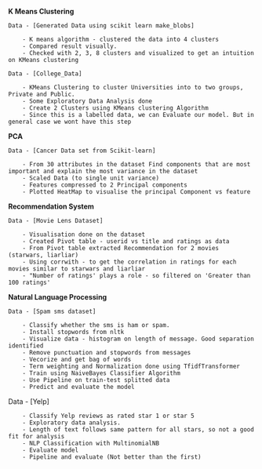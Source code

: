 **K Means Clustering**

    Data - [Generated Data using scikit learn make_blobs]

        - K means algorithm - clustered the data into 4 clusters
        - Compared result visually.
        - Checked with 2, 3, 8 clusters and visualized to get an intuition on KMeans clustering
        
    Data - [College_Data]

        - KMeans Clustering to cluster Universities into to two groups, Private and Public.
        - Some Exploratory Data Analysis done
        - Create 2 Clusters using KMeans clustering Algorithm
        - Since this is a labelled data, we can Evaluate our model. But in general case we wont have this step
        
**PCA**

    Data - [Cancer Data set from Scikit-learn]

        - From 30 attributes in the dataset Find components that are most important and explain the most variance in the dataset
        - Scaled Data (to single unit variance)
        - Features compressed to 2 Principal components
        - Plotted HeatMap to visualise the principal Component vs feature
        
        
**Recommendation System**

    Data - [Movie Lens Dataset]

        - Visualisation done on the dataset
        - Created Pivot table - userid vs title and ratings as data
        - From Pivot table extracted Recommendation for 2 movies (starwars, liarliar)
        - Using corrwith - to get the correlation in ratings for each movies similar to starwars and liarliar
        - "Number of ratings' plays a role - so filtered on 'Greater than 100 ratings'

**Natural Language Processing**

    Data - [Spam sms dataset]

        - Classify whether the sms is ham or spam.
        - Install stopwords from nltk
        - Visualize data - histogram on length of message. Good separation identified
        - Remove punctuation and stopwords from messages
        - Vecorize and get bag of words
        - Term weighting and Normalization done using TfidfTransformer
        - Train using NaiveBayes Classifier Algorithm
        - Use Pipeline on train-test splitted data
        - Predict and evaluate the model
        
   Data - [Yelp]

        - Classify Yelp reviews as rated star 1 or star 5
        - Exploratory data analysis. 
        - Length of text follows same pattern for all stars, so not a good fit for analysis
        - NLP Classification with MultinomialNB
        - Evaluate model
        - Pipeline and evaluate (Not better than the first)
       